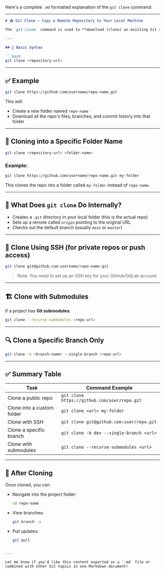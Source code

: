 Here's a complete `.md` formatted explanation of the `git clone` command:

---

````markdown
# 📥 Git Clone — Copy a Remote Repository to Your Local Machine

The `git clone` command is used to **download (clone) an existing Git repository** from a remote server (like GitHub, GitLab, Bitbucket, etc.) to your local system.

---

## 🔧 Basic Syntax

```bash
git clone <repository-url>
````

---

## ✅ Example

```bash
git clone https://github.com/username/repo-name.git
```

This will:

* Create a new folder named `repo-name`
* Download all the repo's files, branches, and commit history into that folder

---

## 📂 Cloning into a Specific Folder Name

```bash
git clone <repository-url> <folder-name>
```

### Example:

```bash
git clone https://github.com/username/repo-name.git my-folder
```

This clones the repo into a folder called `my-folder` instead of `repo-name`.

---

## 🧠 What Does `git clone` Do Internally?

* Creates a `.git` directory in your local folder (this is the actual repo)
* Sets up a remote called `origin` pointing to the original URL
* Checks out the default branch (usually `main` or `master`)

---

## 🔄 Clone Using SSH (for private repos or push access)

```bash
git clone git@github.com:username/repo-name.git
```

> Note: You need to set up an SSH key for your GitHub/GitLab account.

---

## 🏗️ Clone with Submodules

If a project has **Git submodules**:

```bash
git clone --recurse-submodules <repo-url>
```

---

## 🔍 Clone a Specific Branch Only

```bash
git clone -b <branch-name> --single-branch <repo-url>
```

---

## ✅ Summary Table

| Task                       | Command Example                              |
| -------------------------- | -------------------------------------------- |
| Clone a public repo        | `git clone https://github.com/user/repo.git` |
| Clone into a custom folder | `git clone <url> my-folder`                  |
| Clone with SSH             | `git clone git@github.com:user/repo.git`     |
| Clone a specific branch    | `git clone -b dev --single-branch <url>`     |
| Clone with submodules      | `git clone --recurse-submodules <url>`       |

---

## 🧹 After Cloning

Once cloned, you can:

* Navigate into the project folder:

  ```bash
  cd repo-name
  ```
* View branches:

  ```bash
  git branch -a
  ```
* Pull updates:

  ```bash
  git pull
  ```

```

---

Let me know if you'd like this content exported as a `.md` file or combined with other Git topics in one Markdown document!
```
